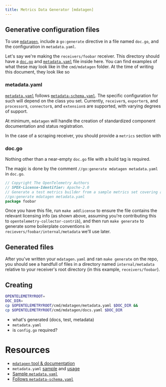 ```yaml
---
title: Metrics Data Generator [mdatagen]
---
```



## Generative configuration files
To use [`mdatagen`](https://github.com/open-telemetry/opentelemetry-collector-contrib/tree/main/cmd/mdatagen), include a `go:generate` directive in a file named
`doc.go`, and the configuration in `metadata.yaml`.

Let's say we're making the `receivers/foobar` receiver. This directory
should have a
[`doc.go`](https://github.com/search?q=repo%3Aopen-telemetry%2Fopentelemetry-collector-contrib%20path%3A*doc.go&type=code) and [`metadata.yaml`](https://github.com/search?q=repo%3Aopen-telemetry%2Fopentelemetry-collector-contrib%20path%3A*metadata.yaml&type=code)
file inside here. You can find examples of what these may look like in the
`cmd/mdatagen` folder. At the time of writing this document, they look like so



### metadata.yaml

[`metadata.yaml`](https://raw.githubusercontent.com/open-telemetry/opentelemetry-collector-contrib/main/cmd/mdatagen/metadata.yaml)
follows
[`metadata-schema.yaml`](https://raw.githubusercontent.com/open-telemetry/opentelemetry-collector-contrib/main/cmd/mdatagen/metadata-schema.yaml).
The specific configuration for such will depend on the class you set. Currently,
`receiver`s, `exporter`s, and `processor`s, `connector`s, and `extension`s are supported, with varying degrees of support.

At minimum, `mdatagen` will handle the creation of standardized component documentation and status registration.

In the case of a scraping receiver, you should provide a `metrics` section with 

### doc.go

Nothing other than a near-empty `doc.go` file with a build tag is required.

The magic is done by the comment `//go:generate mdatagen metadata.yaml` in
`doc.go`.

```go
// Copyright The OpenTelemetry Authors
// SPDX-License-Identifier: Apache-2.0
// Generate a test metrics builder from a sample metrics set covering all configuration options.
//go:generate mdatagen metadata.yaml
package foobar
```

Once you have this file, run `make addlicense` to ensure the file contains the
relevant licensing info (as shown above, assuming you're contributing this to
`opentelemetry-collector-contrib`), and then run `make generate` to generate
some boilerplate conventions in `recievers/foobar/internal/metadata` we'll use
later.

## Generated files

After you've written your `mdatagen.yaml` and ran `make generate` on the repo,
you should see a handfull of files in a directory named `internal/metadata`
relative to your receiver's root directory (in this example,
`receivers/foobar`).

## Creating

```bash
OPENTELEMETRYROOT=
DOC_DIR=
cp $OPENTELEMETRYROOT/cmd/mdatagen/metadata.yaml $DOC_DIR &&
cp $OPENTELEMETRYROOT/cmd/mdatagen/docs.yaml $DOC_DIR
```

- what's generated (docs, test, metadata)
- `metadata.yaml`
- is `config.go` required?

# Resources

- [`mdatagen` tool & documentation](https://github.com/open-telemetry/opentelemetry-collector-contrib/tree/main/cmd/mdatagen)
- `metadata.yaml` [sample]() and [usage]()
- [Sample `metadata.yaml`](https://github.com/open-telemetry/opentelemetry-collector-contrib/blob/main/cmd/mdatagen/metadata.yaml)
- [Follows `metadata-schema.yaml`](https://raw.githubusercontent.com/open-telemetry/opentelemetry-collector-contrib/main/cmd/mdatagen/metadata-schema.yaml)
